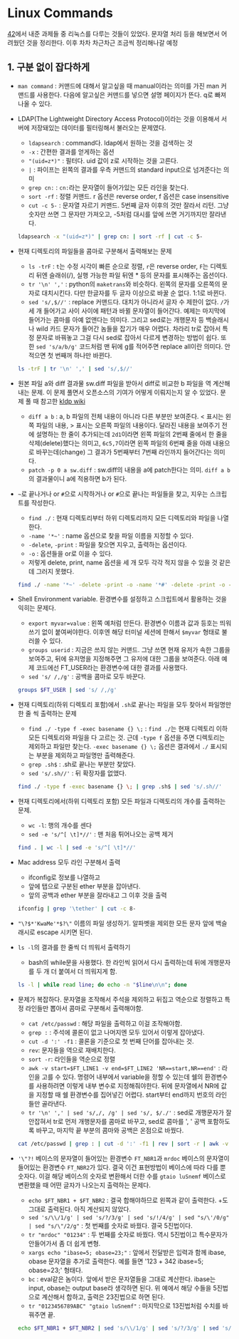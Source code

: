 # Linux Commands

[42](https://www.42.us.org/)에서 내준 과제들 중 리눅스를 다루는 것들이 있었다. 문자열 처리 등을 해보면서 어려웠던 것을 정리한다. 이후 차차 차근차근 조금씩 정리해나갈 예정

## 1. 구분 없이 잡다하게

- `man command` : 커맨드에 대해서 알고싶을 때 manual이라는 의미를 가진 man 커맨드를 사용한다. 다음에 알고싶은 커맨드를 넣으면 설명 페이지가 뜬다. q로 빠져나올 수 있다.
- LDAP(The Lightweight Directory Access Protocol)이라는 것을 이용해서 서버에 저장돼있는 데이터를 필터링해서 불러오는 문제였다.
    + `ldapsearch` : command다. ldap에서 원하는 것을 검색하는 것
    + `-x` : 간편한 결과를 얻게하는 옵션
    + `"(uid=z*)"` : 필터다. uid 값이 z로 시작하는 것을 고른다.
    + `|` : 파이프는 왼쪽의 결과를 우측 커맨드의 standard input으로 넘겨준다는 의미
    + `grep cn:` : `cn:`라는 문자열이 들어가있는 모든 라인을 찾는다.
    + `sort -rf` : 정렬 커맨드. r 옵션은 reverse order, f 옵션은 case insensitive
    + `cut -c 5-` : 문자열 자르기 커맨드. 5번째 글자 이후의 것만 잘라서 리턴. 그냥 숫자만 쓰면 그 문자만 가져오고, -5처럼 대시를 앞에 쓰면 거기까지만 잘라낸다.

    ```sh
    ldapsearch -x "(uid=z*)" | grep cn: | sort -rf | cut -c 5- 
    ```

- 현재 디렉토리의 파일들을 콤마로 구분해서 출력해보는 문제
    + `ls -trF` : `t`는 수정 시각이 빠른 순으로 정렬, `r`은 reverse order, `F`는 디렉토리 뒤엔 슬래쉬(/), 실행 가능한 파일 뒤엔 * 등의 문자를 표시해주는 옵션이다.
    + `tr '\n' ','` : python의 `maketrans`와 비슷하다. 왼쪽의 문자를 오른쪽의 문자로 대치시킨다. 다만 한글자를 두 글자 이상으로 바꿀 순 없다. 1:1로 바뀐다.
    + `sed 's/,$//'` : replace 커맨드다. 대치가 아니라서 글자 수 제한이 없다. `/`가 세 개 들어가고 사이 사이에 패턴과 바뀔 문자열이 들어간다. 예제는 마지막에 들어가는 콤마를 아예 없앤다는 의미다. 그리고 sed로는 개행문자 등 백슬래시나 wild 카드 문자가 들어간 놈들을 잡기가 매우 어렵다. 차라리 tr로 잡아서 특정 문자로 바꿔놓고 그걸 다시 sed로 잡아서 다르게 변경하는 방법이 쉽다. 또한 `sed 's/a/b/g'` 코드처럼 맨 뒤에 g를 적어주면 replace all이란 의미다. 안 적으면 첫 번째꺼 하나만 바뀐다.

    ```sh
    ls -trF | tr '\n' ',' | sed 's/,$//'
    ```

- 원본 파일 a와 diff 결과물 sw.diff 파일을 받아서 diff로 비교한 b 파일을 역 계산해내는 문제. 이 문제 풀면서 오픈소스의 기여가 어떻게 이뤄지는지 알 수 있었다. 문제 풀 때 참고한 [kldp wiki](https://wiki.kldp.org/wiki.php/DiffAndPatch)
    + `diff a b` : a, b 파일의 전체 내용이 아니라 다른 부분만 보여준다. < 표시는 왼쪽 파일의 내용, > 표시는 오른쪽 파일의 내용이다. 달라진 내용을 보여주기 전에 설명하는 한 줄이 추가되는데 `2d1`이라면 왼쪽 파일의 2번째 줄에서 한 줄을 삭제(delete)했다는 의미고, `6c5,7`이라면 왼쪽 파일의 6번째 줄을 아래 내용으로 바꾸는데(change) 그 결과가 5번째부터 7번째 라인까지 들어간다는 의미다.
    + `patch -p 0 a sw.diff` : sw.diff의 내용을 a에 patch한다는 의미. `diff a b`의 결과물이니 a에 적용하면 b가 된다.

- `~`로 끝나거나 or `#`으로 시작하거나 or `#`으로 끝나는 파일들을 찾고, 지우는 스크립트를 작성한다.
    + `find ./` : 현재 디렉토리부터 하위 디렉토리까지 모든 디렉토리와 파일을 나열한다.
    + `-name '*~'` : name 옵션으로 찾을 파일 이름을 지정할 수 있다.
    + `-delete`, `-print` : 파일을 찾으면 지우고, 출력하는 옵션이다.
    + `-o` : 옵션들을 or로 이을 수 있다.
    + 저렇게 delete, print, name 옵션을 세 개 모두 각각 적지 않을 수 있을 것 같은데 그러지 못했다.

    ```sh
    find ./ -name '*~' -delete -print -o -name '*#' -delete -print -o -name '#*' -delete -print
    ```

- Shell Environment variable. 환경변수를 설정하고 스크립트에서 활용하는 것을 익히는 문제다.
    + `export myvar=value` : 왼쪽 예처럼 만든다. 환경변수 이름과 값과 등호는 띄워쓰기 없이 붙여써야한다. 이후엔 해당 터미널 세션에 한해서 `$myvar` 형태로 불러쓸 수 있다.
    + `groups userid` : 지금은 쓰지 않는 커맨드. 그냥 쓰면 현재 유저가 속한 그룹을 보여주고, 뒤에 유저명을 지정해주면 그 유저에 대한 그룹을 보여준다. 아래 예제 코드에선 FT_USER라는 환경변수에 대한 결과를 사용했다.
    + `sed 's/ /,/g'` : 공백을 콤마로 모두 바꾼다.

    ```sh
    groups $FT_USER | sed 's/ /,/g'
    ```

- 현재 디렉토리(하위 디렉토리 포함)에서 `.sh`로 끝나는 파일을 모두 찾아서 파일명만 한 줄 씩 출력하는 문제
    + `find ./ -type f -exec basename {} \;` : `find ./`는 현재 디렉토리 이하 모든 디렉토리와 파일을 다 고르는 것. 근데 `-type f` 옵션을 주면 디렉토리는 제외하고 파일만 찾는다. `-exec basename {} \;` 옵션은 결과에서 `./` 표시되는 부분을 제외하고 파일명만 출력해준다.
    + `grep .sh$` : .sh로 끝나는 부분만 찾았다.
    + `sed 's/.sh//'` : 뒤 확장자를 없앴다.

    ```sh
    find ./ -type f -exec basename {} \; | grep .sh$ | sed 's/.sh//'
    ```

- 현재 디렉토리에서(하위 디렉토리 포함) 모든 파일과 디렉토리의 개수를 출력하는 문제.
    + `wc -l`: 행의 개수를 센다
    + `sed -e 's/^[ \t]*//'` : 맨 처음 튀어나오는 공백 제거

    ```sh
    find . | wc -l | sed -e 's/^[ \t]*//'
    ```

- Mac address 모두 라인 구분해서 출력
    + ifconfig로 정보를 나열하고
    + 앞에 탭으로 구분된 ether 부분을 잡아낸다.
    + 앞의 공백과 ether 부분을 잘라내고 그 이후 것을 출력

    ```sh
    ifconfig | grep '\tether' | cut -c 8-
    ```

- `"\?$*'KwaMe'*$?\"` 이름의 파일 생성하기. 알파벳을 제외한 모든 문자 앞에 백슬래시로 escape 시키면 된다.
- `ls -l`의 결과를 한 줄씩 더 띄워서 출력하기
    + bash의 while문을 사용했다. 한 라인씩 읽어서 다시 출력하는데 뒤에 개행문자를 두 개 더 붙여서 더 띄워지게 함.

    ```sh
    ls -l | while read line; do echo -n "$line\n\n"; done
    ```

- 문제가 복잡하다. 문자열을 조작해서 주석을 제외하고 뒤집고 역순으로 정렬하고 특정 라인들만 뽑아서 콤마로 구분해서 출력해야함.
    + `cat /etc/passwd` : 해당 파일을 출력하고 이걸 조작해야함.
    + `grep :` : 주석에 콜론이 없고 나머지엔 모두 있어서 이렇게 잡아냈다.
    + `cut -d ':' -f1` : 콜론을 기준으로 첫 번째 단어를 잡아내는 것.
    + `rev`: 문자들을 역으로 재배치한다.
    + `sort -r`: 라인들을 역순으로 정렬
    + `awk -v start=$FT_LINE1 -v end=$FT_LINE2 'NR==start,NR==end'` : 라인을 고를 수 있다. 명령어 내부에서 variable을 정할 수 있는데 쉘의 환경변수를 사용하려면 이렇게 내부 변수로 지정해줘야한다. 뒤에 문자열에서 NR에 값을 지정할 때 쉘 환경변수를 집어넣긴 어렵다. start부터 end까지 번호의 라인들만 골라낸다.
    + `tr '\n' ',' | sed 's/,/, /g' | sed 's/, $/./'` : sed로 개행문자가 잘 안잡혀서 tr로 먼저 개행문자를 콤마로 바꾸고, sed로 콤마를 ', ' 공백 포함하도록 바꾸고, 마지막 끝 부분의 콤마와 공백은 온점으로 바꿨다.

    ```sh
    cat /etc/passwd | grep : | cut -d ':' -f1 | rev | sort -r | awk -v start=$FT_LINE1 -v end=$FT_LINE2 'NR==start,NR==end' | tr '\n' ',' | sed 's/,/, /g' | sed 's/, $/./'
    ```

- `'\"?!` 베이스의 문자열이 들어있는 환경변수 `FT_NBR1`과 `mrdoc` 베이스의 문자열이 들어있는 환경변수 `FT_NBR2`가 있다. 결국 이건 표현방법이 베이스에 따라 다를 뿐 숫자다. 이걸 해당 베이스의 숫자로 변환해서 더한 수를 `gtaio luSnemf` 베이스로 변환했을 때 어떤 글자가 나오는지 출력하는 문제다.
    + `echo $FT_NBR1 + $FT_NBR2` : 결국 합해야하므로 왼쪽과 같이 출력한다. +도 그대로 출력된다. 아직 계산되지 않았다.
    + `sed 's/\\/1/g' | sed 's/?/3/g' | sed 's/!/4/g' | sed "s/\'/0/g" | sed "s/\"/2/g"` : 첫 번째를 숫자로 바꿨다. 결국 5진법이다.
    + `tr "mrdoc" "01234"` : 두 번째를 숫자로 바꿨다. 역시 5진법이고 특수문자가 안들어가서 좀 더 쉽게 변형.
    + `xargs echo "ibase=5; obase=23;"` : 앞에서 전달받은 입력과 함께 ibase, obase 문자열을 추가로 출력한다. 예를 들면 '123 + 342 ibase=5; obase=23;' 형태다.
    + `bc` : eval같은 놈이다. 앞에서 받은 문자열들을 그대로 계산한다. ibase는 input, obase는 output base라 생각하면 된다. 위 예에서 해당 수들을 5진법으로 계산해서 합하고, 출력은 23진법으로 하면 된다.
    + `tr "0123456789ABC" "gtaio luSnemf"` : 마지막으로 13진법처럼 수치를 바꿔주면 끝.

    ```sh
    echo $FT_NBR1 + $FT_NBR2 | sed 's/\\/1/g' | sed 's/?/3/g' | sed 's/!/4/g' | sed "s/\'/0/g" | sed "s/\"/2/g" | tr "mrdoc" "01234" | xargs echo "ibase=5; obase=23;" | bc | tr "0123456789ABC" "gtaio luSnemf"
    ```

